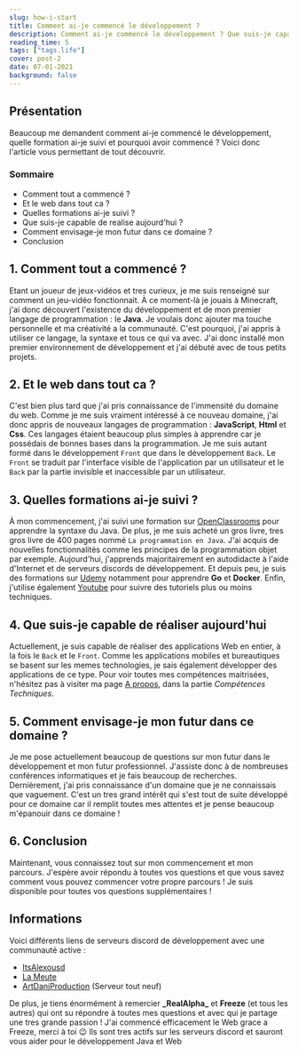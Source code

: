 ```yaml
---
slug: how-i-start
title: Comment ai-je commencé le développement ?
description: Comment ai-je commencé le développement ? Que suis-je capable de maitriser ? Quel sera mon futur ?
reading_time: 5
tags: ["tags.life"]
cover: post-2
date: 07-01-2021
background: false
---
```


## Présentation
Beaucoup me demandent comment ai-je commencé le développement, quelle formation ai-je suivi et pourquoi avoir commencé ?
Voici donc l'article vous permettant de tout découvrir.

### Sommaire
- Comment tout a commencé ?
- Et le web dans tout ca ?
- Quelles formations ai-je suivi ?
- Que suis-je capable de realise aujourd'hui ?
- Comment envisage-je mon futur dans ce domaine ? 
- Conclusion

## 1. Comment tout a commencé ?
Etant un joueur de jeux-vidéos et tres curieux, je me suis renseigné sur comment un jeu-vidéo fonctionnait. 
À ce moment-là je jouais à Minecraft, j'ai donc découvert l'existence du développement et de mon premier langage de programmation : le **Java**.
Je voulais donc ajouter ma touche personnelle et ma créativité a la communauté. C'est pourquoi, j'ai appris à utiliser ce langage, la syntaxe et tous ce qui va avec. 
J'ai donc installé mon premier environnement de développement et j'ai débuté avec de tous petits projets.

## 2. Et le web dans tout ca ?
C'est bien plus tard que j'ai pris connaissance de l'immensité du domaine du web. Comme je me suis vraiment intéressé à ce nouveau domaine, 
j'ai donc appris de nouveaux langages de programmation : **JavaScript**, **Html** et **Css**. 
Ces langages étaient beaucoup plus simples à apprendre car je possédais de bonnes bases dans la programmation. Je me suis autant formé dans le développement `Front` que dans le développement `Back`.
Le `Front` se traduit par l'interface visible de l'application par un utilisateur et le `Back` par la partie invisible et inaccessible par un utilisateur.

## 3. Quelles formations ai-je suivi ?
À mon commencement, j'ai suivi une formation sur [OpenClassrooms](https://openclassrooms.com) pour apprendre la syntaxe du Java. 
De plus, je me suis acheté un gros livre, tres gros livre de 400 pages nommé `La programmation en Java`. J'ai acquis de nouvelles fonctionnalités comme les principes de la programmation objet par exemple.
Aujourd'hui, j'apprends majoritairement en autodidacte à l'aide d'Internet et de serveurs discords de développement.
Et depuis peu, je suis des formations sur [Udemy](https://udemy.com) notamment pour apprendre  **Go** et **Docker**.
Enfin, j'utilise également [Youtube](https://youtube.com) pour suivre des tutoriels plus ou moins techniques.

## 4. Que suis-je capable de réaliser aujourd'hui 
Actuellement, je suis capable de réaliser des applications Web en entier, à la fois le `Back` et le `Front`. Comme les applications mobiles et bureautiques se basent sur les memes technologies, 
je sais également développer des applications de ce type. Pour voir toutes mes compétences maitrisées, n'hésitez pas à visiter ma page [A propos](/about), dans la partie _Compétences Techniques_.

## 5. Comment envisage-je mon futur dans ce domaine ? 
Je me pose actuellement beaucoup de questions sur mon futur dans le développement et mon futur professionnel. J'assiste donc à de nombreuses conférences informatiques et je fais beaucoup de recherches.
Dernièrement, j'ai pris connaissance d'un domaine que je ne connaissais que vaguement. C'est un tres grand intérêt qui s'est tout de suite développé pour ce domaine car il remplit toutes mes attentes 
et je pense beaucoup m'épanouir dans ce domaine !

## 6. Conclusion
Maintenant, vous connaissez tout sur mon commencement et mon parcours. J'espère avoir répondu à toutes vos questions et que vous savez comment vous pouvez commencer votre propre parcours !
Je suis disponible pour toutes vos questions supplémentaires !

## Informations
Voici différents liens de serveurs discord de développement avec une communauté active :
- [ItsAlexousd](https://discord.gg/HE4UeBGvGA)
- [La Meute](https://discord.gg/TzJJ4KVGDd)
- [ArtDanjProduction](https://discord.gg/rEzmnWSp3V) (Serveur tout neuf)

De plus, je tiens énormément à remercier **\_RealAlpha\_** et **Freeze** (et tous les autres) qui ont su répondre à toutes mes questions et avec qui je partage une tres grande passion ! 
J'ai commencé efficacement le Web grace a Freeze, merci à toi 😉
Ils sont tres actifs sur les serveurs discord et sauront vous aider pour le développement Java et Web
